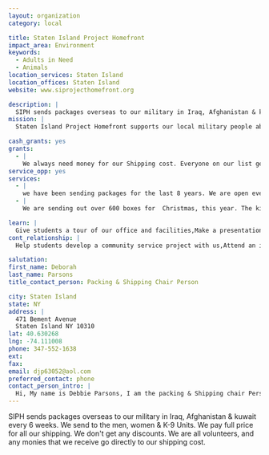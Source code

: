 ```yaml
---
layout: organization
category: local

title: Staten Island Project Homefront
impact_area: Environment
keywords: 
  - Adults in Need
  - Animals
location_services: Staten Island
location_offices: Staten Island
website: www.siprojecthomefront.org

description: |
  SIPH sends packages overseas to our military in Iraq, Afghanistan & kuwait every 6 weeks. We send to the men, women & K-9 Units. We pay full price for all our shipping. We don't get any discounts. We are all volunteers, and any monies that we receive go directly to our shipping cost.
mission: |
  Staten Island Project Homefront supports our local military people abroad by sending them care packages from home and setting up "pen pals" with service men and women from our community.

cash_grants: yes
grants: 
  - |
    We always need money for our Shipping cost. Everyone on our list gets their own individual box. If there is alot in a unit, we send several boxes so they can share the goodies. The letters that we receive let us know that we are making a difference.If we could get help with the postage, that will keep us going longer.
service_opp: yes
services: 
  - |
    we have been sending packages for the last 8 years. We are open every Saturday & in the Summer. We have a Community Service letter that we give to each child for their school. They really enjoy helping us. They always come back with their friends. They are doing a wonderful thing and are very proud to help us.
  - |
    We are sending out over 600 boxes for  Christmas, this year. The kids have been working very hard for the last 2 months wrapping presents for our men & women & K-9 dogs. Every one on our list gets a regular box of snacks & toiletries & another box of Christmas presents.  I tell the children, they should be very proud of all the hard work they have done. They are going to put alot of smiles on their faces overseas.

learn: |
  Give students a tour of our office and facilities,Make a presentation about our organization,Speak over the phone about our work
cont_relationship: |
  Help students develop a community service project with us,Attend an in-school Check Award Assembly if we receive a grant,Help students tell local newspapers and media about their grant and/or project with us

salutation: 
first_name: Deborah
last_name: Parsons
title_contact_person: Packing & Shipping Chair Person

city: Staten Island
state: NY
address: |
  471 Bement Avenue  
  Staten Island NY 10310
lat: 40.630268
lng: -74.111008
phone: 347-552-1638
ext: 
fax: 
email: djp63052@aol.com
preferred_contact: phone
contact_person_intro: |
  Hi, My name is Debbie Parsons, I am the packing & Shipping chair Person for an Organization called Staten Island Project Homefront (SIPH) We send packages overseas to Iraq, Afghanistan & Kuwait every 6 weeks. If you know of someone who is deployed, go to our website and go to register. I will have a box sent right out to them the following day. siprojecthomefront.org
---
```

SIPH sends packages overseas to our military in Iraq, Afghanistan & kuwait every 6 weeks. We send to the men, women & K-9 Units. We pay full price for all our shipping. We don't get any discounts. We are all volunteers, and any monies that we receive go directly to our shipping cost.